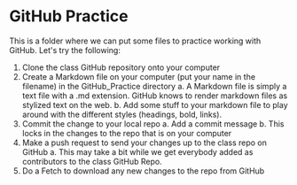 # GitHub Practice

This is a folder where we can put some files to practice working with GitHub. Let's try the following:
1. Clone the class GitHub repository onto your computer
2. Create a Markdown file on your computer (put your name in the filename) in the GitHub_Practice directory
	a. A Markdown file is simply a text file with a .md extension. GitHub knows to render markdown files as stylized text on the web.
	b. Add some stuff to your markdown file to play around with the different styles (headings, bold, links).
3. Commit the change to your local repo
	a. Add a commit message
	b. This locks in the changes to the repo that is on your computer
4. Make a push request to send your changes up to the class repo on GitHub
	a. This may take a bit while we get everybody added as contributors to the class GitHub Repo.
5. Do a Fetch to download any new changes to the repo from GitHub
